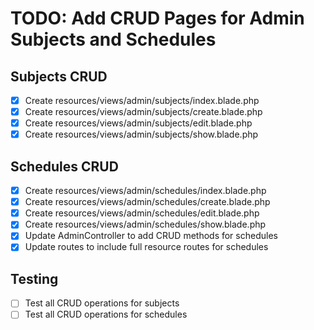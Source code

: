 # TODO: Add CRUD Pages for Admin Subjects and Schedules

## Subjects CRUD
- [x] Create resources/views/admin/subjects/index.blade.php
- [x] Create resources/views/admin/subjects/create.blade.php
- [x] Create resources/views/admin/subjects/edit.blade.php
- [x] Create resources/views/admin/subjects/show.blade.php

## Schedules CRUD
- [x] Create resources/views/admin/schedules/index.blade.php
- [x] Create resources/views/admin/schedules/create.blade.php
- [x] Create resources/views/admin/schedules/edit.blade.php
- [x] Create resources/views/admin/schedules/show.blade.php
- [x] Update AdminController to add CRUD methods for schedules
- [x] Update routes to include full resource routes for schedules

## Testing
- [ ] Test all CRUD operations for subjects
- [ ] Test all CRUD operations for schedules
